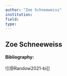 ```yaml
---
author: "Zoe Schneeweiss"
institution:
field:
type:
---
```


## Zoe Schneeweiss
#### Bibliography:

![[@Randow2021-bi]]